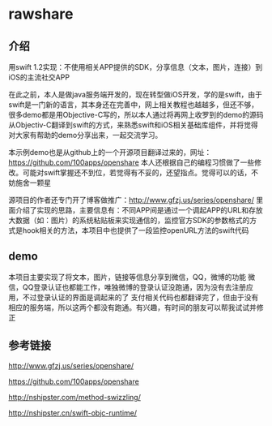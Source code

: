 # rawshare


## 介绍 
用swift 1.2实现：不使用相关APP提供的SDK，分享信息（文本，图片，连接）到iOS的主流社交APP

在此之前，本人是做java服务端开发的，现在转型做iOS开发，学的是swift，由于swift是一门新的语言，其本身还在完善中，网上相关教程也越越多，但还不够，很多demo都是用Objective-C写的，所以本人通过将再网上收罗到的demo的源码从Objectiv-C翻译到swift的方式，来熟悉swift和iOS相关基础库组件，并将觉得对大家有帮助的demo分享出来，一起交流学习。

本示例demo也是从github上的一个开源项目翻译过来的，网址：https://github.com/100apps/openshare
本人还根据自己的编程习惯做了一些修改。可能对swift掌握还不到位，若觉得有不妥的，还望指点。觉得可以的话，不妨施舍一颗星

源项目的作者还专门开了博客做推广：http://www.gfzj.us/series/openshare/
里面介绍了实现的思路，主要信息有：不同APP间是通过一个调起APP的URL和存放大数据（如：图片）的系统粘贴板来实现通信的，监控官方SDK的参数格式的方式是hook相关的方法，本项目中也提供了一段监控openURL方法的swift代码

## demo
本项目主要实现了将文本，图片，链接等信息分享到微信，QQ，微博的功能
微信，QQ登录认证也都能工作，唯独微博的登录认证没跑通，因为没有去注册应用，不过登录认证的界面是调起来的了
支付相关代码也都翻译完了，但由于没有相应的服务端，所以这两个都没有跑通。有兴趣，有时间的朋友可以帮我试试并修正

## 参考链接
http://www.gfzj.us/series/openshare/ 

https://github.com/100apps/openshare 

http://nshipster.com/method-swizzling/ 

http://nshipster.cn/swift-objc-runtime/ 
